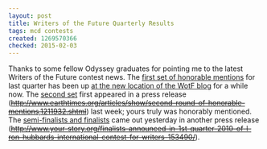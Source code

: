 ```yaml
---
layout: post
title: Writers of the Future Quarterly Results
tags: mcd contests
created: 1269570366
checked: 2015-02-03
---
```

Thanks to some fellow Odyssey graduates for pointing me to the latest Writers of the Future contest news.  The [first set of honorable mentions](http://wotfblog.blogspot.com/2010/03/1st-set-of-honorable-mentions-for-1st.html) for last quarter has been up [at the new location of the WotF blog](http://wotfblog.blogspot.com/) for a while now.  The [second set](http://wotfblog.blogspot.com/2010/03/2nd-set-of-honorable-mentions-for-1st.html) first appeared in a press release (~~http://www.earthtimes.org/articles/show/second-round-of-honorable-mentions,1211932.shtml~~) last week; yours truly was honorably mentioned.  The [semi-finalists and finalists](http://wotfblog.blogspot.com/2010/03/first-quarter-semi-finalists-and.html) came out yesterday in another press release (~~http://www.your-story.org/finalists-announced-in-1st-quarter-2010-of-l-ron-hubbards-international-contest-for-writers-153490/~~).

